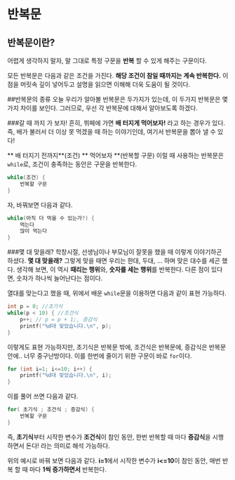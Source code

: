 # 반복문

## 반복문이란?

어렵게 생각하지 말자, 말 그대로 특정 구문을 **반복** 할 수 있게 해주는 구문이다. 

모든 반복문은 다음과 같은 조건을 가진다. **해당 조건이 참일 때까지는 계속 반복한다.** 이 점을 머릿속 깊이 넣어두고 설명을 읽으면 이해해 더욱 도움이 될 것이다. 

##반복문의 종류
오늘 우리가 알아볼 반복문은 두가지가 있는데, 이 두가지 반복문은 몇가지 차이를 보인다. 그러므로, 우선 각 반복문에 대해서 알아보도록 하겠다.

###갈 때 까지 가 보자!
흔히, 뷔페에 가면 **배 터지게 먹어보자!** 라고 하는 경우가 있다. 즉, 배가 불러서 더 이상 못 먹겠을 때 하는 이야기인데, 여기서 반복문을 뽑아 낼 수 있다!

** 배 터지기 전까지**(조건) ** 먹어보자 **(반복할 구문)
이럴 때 사용하는 반복문은 `while`로, 조건이 충족하는 동안은 구문을 반복한다.

```java
while(조건) {
    반복할 구문
}
```

자, 바꿔보면 다음과 같다.

```java
while(아직 더 먹을 수 있는가?) {
    먹는다
    많이 먹는다
}
```

###몇 대 맞을래?
학창시절, 선생님이나 부모님이 잘못을 했을 때 이렇게 이야기하곤 하셨다. **몇 대 맞을래?** 그렇게 맞을 때면 우리는 한대, 두대, ... 하며 맞은 대수를 세곤 했다. 생각해 보면, 이 역시 **때리는 행위**와, **숫자를 세는 행위**를 반복한다. 다른 점이 있다면, 숫자가 하나씩 늘어난다는 점이다. 

열대를 맞는다고 했을 때, 위에서 배운 `while`문을 이용하면 다음과 같이 표현 가능하다.

```c
int p = 0; //초기식
while(p < 10) { //조건식
    p++; // p = p + 1;, 증감식
    printf("%d대 맞았습니다.\n", p);
}
```
이렇게도 표현 가능하지만, 초기식은 반복문 밖에, 조건식은 반복문에, 증감식은 반복문 안에.. 너무 중구난방이다. 이를 한번에 줄이기 위한 구문이 바로 `for`이다.

```c
for (int i=1; i<=10; i++) {
    printf("%d대 맞았습니다.\n", i);
}
```

이를 풀어 쓰면 다음과 같다.

```java
for( 초기식 ; 조건식 ; 증감식) {
    반복할 구문
}
```

즉, **초기식**부터 시작한 변수가 **조건식**이 참인 동안, 한번 반복할 때 마다 **증감식**을 시행하면서 돈다! 라는 의미로 해석 가능하다. 

위의 예시로 바꿔 보면 다음과 같다.
**i=1**에서 시작한 변수가 **i<=10**이 참인 동안, 매번 반복 할 때 마다 **1씩 증가하면서** 반복한다. 
